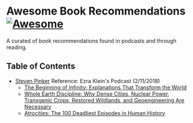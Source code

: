 # Awesome Book Recommendations [![Awesome](https://cdn.rawgit.com/sindresorhus/awesome/d7305f38d29fed78fa85652e3a63e154dd8e8829/media/badge.svg)](https://github.com/sindresorhus/awesome)

A curated of book recommendations found in podcasts and through reading.

## Table of Contents

<!-- MarkdownTOC depth=4 -->

- [Steven Pinker](#steven-pinker)
    Reference: Ezra Klein's Podcast (2/11/2018)
    - [The Beginning of Infinity: Explanations That Transform the World](https://www.amazon.com/dp/B005DXR5ZC)
    - [Whole Earth Discipline: Why Dense Cities, Nuclear Power, Transgenic Crops, Restored Wildlands, and Geoengineering Are Necessary](https://www.amazon.com/dp/B0044KLPJC)
    - [Atrocities: The 100 Deadliest Episodes in Human History](https://www.amazon.com/dp/B005LW5JMQ)

    

